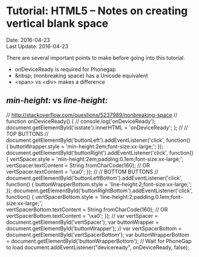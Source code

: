# Tutorial: HTML5 &ndash; Notes on creating vertical blank space  #
Date: 2016-04-23<br>
Last Update: 2016-04-23

There are several important points to make before going into this
tutorial. 

- onDeviceReady is required for Phonegap
- &amp;nbsp; (nonbreaking space) has a Unicode equivalent
- &lt;span&gt; vs &lt;div&gt; makes a difference

## *min-height:* vs *line-height:* ##


// http://stackoverflow.com/questions/5237989/nonbreaking-space
//
function  onDeviceReady() {
    // console.log('onDeviceReady');
    document.getElementById('isstate').innerHTML = 'onDeviceReady';
};
//
//    TOP BUTTONS
//
document.getElementById('buttonLeft').addEventListener('click', function() {
    buttonWrapper.style = 'min-height:2em;font-size:xx-large;';
});
document.getElementById('buttonRight').addEventListener('click', function() {
    vertSpacer.style = 'min-height:2em;padding:0.1em;font-size:xx-large;';   
    vertSpacer.textContent = String.fromCharCode(160); // OR vertSpacer.textContent = '\xa0';
});
//
//    BOTTOM BUTTONS
//
document.getElementById('buttonLeftBottom').addEventListener('click', function() {
    buttonWrapperBottom.style = 'line-height:2;font-size:xx-large;';
});
document.getElementById('buttonRightBottom').addEventListener('click', function() {
    vertSpacerBottom.style = 'line-height:2;padding:0.1em;font-size:xx-large;';   
    vertSpacerBottom.textContent = String.fromCharCode(160); // OR vertSpacerBottom.textContent = '\xa0';
});
//
var vertSpacer = document.getElementById('vertSpacer');
var buttonWrapper = document.getElementById('buttonWrapper');
//
var vertSpacerBottom = document.getElementById('vertSpacerBottom');
var buttonWrapperBottom = document.getElementById('buttonWrapperBottom');
// Wait for PhoneGap to load
document.addEventListener("deviceready", onDeviceReady, false);

